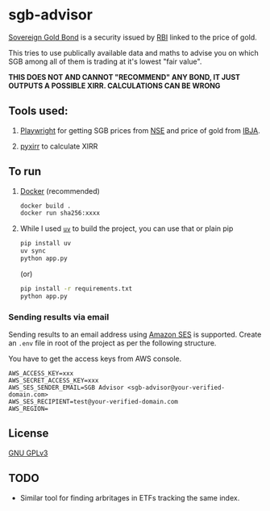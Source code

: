 # sgb-advisor

[Sovereign Gold Bond](https://www.rbi.org.in/commonman/English/Scripts/FAQs.aspx?Id=1658) is a security issued by [RBI](https://rbi.org.in) linked to the price of gold.

This tries to use publically available data and maths to advise you on which SGB among all of them is trading at it's lowest "fair value".

**THIS DOES NOT AND CANNOT "RECOMMEND" ANY BOND, IT JUST OUTPUTS A POSSIBLE XIRR. CALCULATIONS CAN BE WRONG**

## Tools used:

1. [Playwright](https://playwright.dev/python/) for getting SGB prices from [NSE](https://www.nseindia.com/market-data/sovereign-gold-bond) and price of gold from [IBJA](https://www.ibja.co/).

2. [pyxirr](https://github.com/Anexen/pyxirr) to calculate XIRR

## To run

1. [Docker](https://www.docker.com/products/docker-desktop/) (recommended)

    ```sh
    docker build .
    docker run sha256:xxxx
    ```

2. While I used [`uv`](https://github.com/astral-sh/uv) to build the project, you can use that or plain pip


    ```sh
    pip install uv
    uv sync
    python app.py
    ```

    (or)

    ```sh
    pip install -r requirements.txt
    python app.py
    ```

### Sending results via email

Sending results to an email address using [Amazon SES](https://aws.amazon.com/ses/) is supported. Create an `.env` file in root of the project as per the following structure.

You have to get the access keys from AWS console.

```env
AWS_ACCESS_KEY=xxx
AWS_SECRET_ACCESS_KEY=xxx
AWS_SES_SENDER_EMAIL=SGB Advisor <sgb-advisor@your-verified-domain.com>
AWS_SES_RECIPIENT=test@your-verified-domain.com
AWS_REGION=
```

## License

[GNU GPLv3](./LICENSE)

## TODO

- Similar tool for finding arbritages in ETFs tracking the same index.